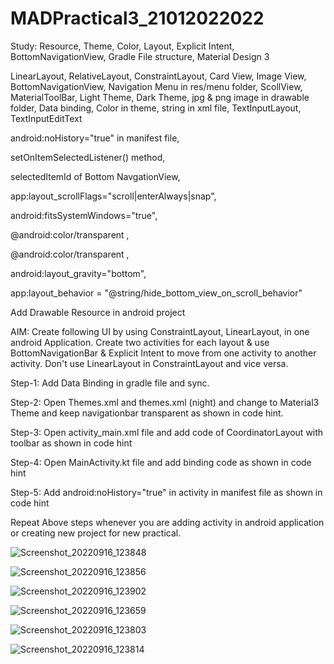 # MADPractical3_21012022022

Study: Resource, Theme, Color, Layout, Explicit Intent, BottomNavigationView, Gradle File structure, Material Design 3

LinearLayout, RelativeLayout, ConstraintLayout, Card View, Image View, BottomNavigationView, Navigation Menu in res/menu folder, ScollView, MaterialToolBar, Light Theme, Dark Theme, jpg & png image in drawable folder, Data binding, Color in theme, string in xml file, TextInputLayout, TextInputEditText

android:noHistory="true" in manifest file,

setOnItemSelectedListener() method,

selectedItemId of Bottom NavgationView,

app:layout_scrollFlags="scroll|enterAlways|snap",

android:fitsSystemWindows="true",

<item name= "android:navigationBarColor" > @android:color/transparent </item>,

<item name= "android:statusBarColor" > @android:color/transparent </item>,

android:layout_gravity="bottom",

app:layout_behavior = "@string/hide_bottom_view_on_scroll_behavior"

Add Drawable Resource in android project

AIM: Create following UI by using ConstraintLayout, LinearLayout, in one android Application. Create two activities for each layout & use BottomNavigationBar & Explicit Intent to move from one activity to another activity. Don't use LinearLayout in ConstraintLayout and vice versa.

Step-1: Add Data Binding in gradle file and sync.

Step-2: Open Themes.xml and themes.xml (night) and change to Material3 Theme and keep navigationbar transparent as shown in code hint.

Step-3: Open activity_main.xml file and add code of CoordinatorLayout with toolbar as shown in code hint

Step-4: Open MainActivity.kt file and add binding code as shown in code hint

Step-5: Add android:noHistory="true" in activity in manifest file as shown in code hint

Repeat Above steps whenever you are adding activity in android application or creating new project for new practical.



![Screenshot_20220916_123848](https://user-images.githubusercontent.com/110646988/190578784-4be96f03-21a7-4efb-a305-6cd38c8ecaaa.png)

![Screenshot_20220916_123856](https://user-images.githubusercontent.com/110646988/190578802-bcbdcfc0-2d2f-4e9e-8e64-6b03eac76ff3.png)

![Screenshot_20220916_123902](https://user-images.githubusercontent.com/110646988/190578820-8e0eac63-1127-4c82-93f6-2a617d2de128.png)



![Screenshot_20220916_123659](https://user-images.githubusercontent.com/110646988/190578846-9419d50b-18b2-4d94-bd4f-d686afb4eb7b.png)

![Screenshot_20220916_123803](https://user-images.githubusercontent.com/110646988/190578866-391406bb-3bc8-48bc-9492-3f8f9d48b159.png)

![Screenshot_20220916_123814](https://user-images.githubusercontent.com/110646988/190578897-801c29e1-a92b-4f74-b05b-364d6c9e9e08.png)
